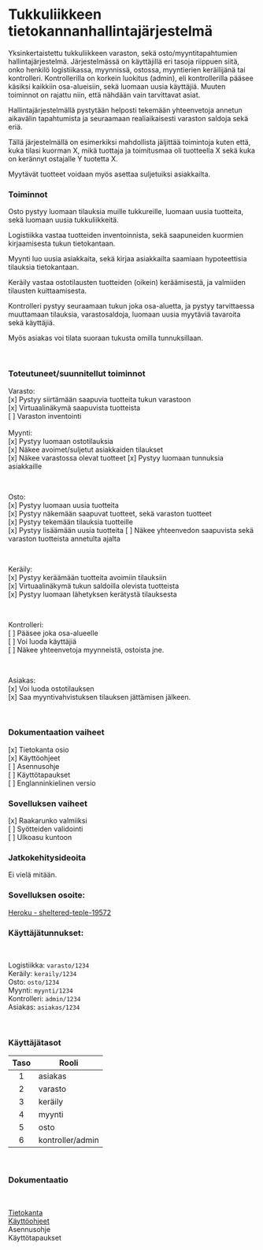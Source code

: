 # Tukkuliikkeen tietokannanhallintajärjestelmä

Yksinkertaistettu tukkuliikkeen varaston, sekä osto/myyntitapahtumien hallintajärjestelmä. Järjestelmässä on käyttäjillä eri tasoja riippuen siitä, onko henkilö logistiikassa, myynnissä, ostossa, myyntierien keräilijänä tai kontrolleri. Kontrollerilla on korkein luokitus (admin), eli kontrollerilla pääsee käsiksi kaikkiin osa-alueisiin, sekä luomaan uusia käyttäjiä. Muuten toiminnot on rajattu niin, että nähdään vain tarvittavat asiat.

Hallintajärjestelmällä pystytään helposti tekemään yhteenvetoja annetun aikavälin tapahtumista ja seuraamaan realiaikaisesti varaston saldoja sekä eriä.

Tällä järjestelmällä on esimerkiksi mahdollista jäljittää toimintoja kuten että, kuka tilasi kuorman X, mikä tuottaja ja toimitusmaa oli tuotteella X sekä kuka on kerännyt ostajalle Y tuotetta X.

Myytävät tuotteet voidaan myös asettaa suljetuiksi asiakkailta.

### Toiminnot

Osto pystyy luomaan tilauksia muille tukkureille, luomaan uusia tuotteita, sekä luomaan uusia tukkuliikkeitä.

Logistiikka vastaa tuotteiden inventoinnista, sekä saapuneiden kuormien kirjaamisesta tukun tietokantaan.

Myynti luo uusia asiakkaita, sekä kirjaa asiakkailta saamiaan hypoteettisia tilauksia tietokantaan.

Keräily vastaa ostotilausten tuotteiden (oikein) keräämisestä, ja valmiiden tilausten kuittaamisesta.

Kontrolleri pystyy seuraamaan tukun joka osa-aluetta, ja pystyy tarvittaessa muuttamaan tilauksia, varastosaldoja, luomaan uusia myytäviä tavaroita sekä käyttäjiä.

Myös asiakas voi tilata suoraan tukusta omilla tunnuksillaan.

<br>

### Toteutuneet/suunnitellut toiminnot

Varasto:  
[x] Pystyy siirtämään saapuvia tuotteita tukun varastoon  
[x] Virtuaalinäkymä saapuvista tuotteista  
[ ] Varaston inventointi  
<br>
Myynti:  
[x] Pystyy luomaan ostotilauksia  
[x] Näkee avoimet/suljetut asiakkaiden tilaukset  
[x] Näkee varastossa olevat tuotteet
[x] Pystyy luomaan tunnuksia asiakkaille

<br>

Osto:  
[x] Pystyy luomaan uusia tuotteita  
[x] Pystyy näkemään saapuvat tuotteet, sekä varaston tuotteet  
[x] Pystyy tekemään tilauksia tuotteille  
[x] Pystyy lisäämään uusia tuotteita
[ ] Näkee yhteenvedon saapuvista sekä varaston tuotteista annetulta ajalta

<br>

Keräily:  
[x] Pystyy keräämään tuotteita avoimiin tilauksiin  
[x] Virtuaalinäkymä tukun saldoilla olevista tuotteista  
[x] Pystyy luomaan lähetyksen kerätystä tilauksesta

<br>

Kontrolleri:  
[ ] Pääsee joka osa-alueelle  
[ ] Voi luoda käyttäjiä  
[ ] Näkee yhteenvetoja myynneistä, ostoista jne.

<br>

Asiakas:  
[x] Voi luoda ostotilauksen  
[x] Saa myyntivahvistuksen tilauksen jättämisen jälkeen.

<br>

### Dokumentaation vaiheet

[x] Tietokanta osio  
[x] Käyttöohjeet  
[ ] Asennusohje  
[ ] Käyttötapaukset  
[ ] Englanninkielinen versio

### Sovelluksen vaiheet

[x] Raakarunko valmiiksi  
[ ] Syötteiden validointi  
[ ] Ulkoasu kuntoon

### Jatkokehitysideoita

Ei vielä mitään.
<br>

### Sovelluksen osoite:

[Heroku - sheltered-teple-19572](https://sheltered-temple-19572.herokuapp.com/)
<br>

### Käyttäjätunnukset:

<br>
    
Logistiikka: `varasto/1234`  
Keräily: `keraily/1234`  
Osto: `osto/1234`  
Myynti: `myynti/1234`  
Kontrolleri: `admin/1234`  
Asiakas: `asiakas/1234`

<br>

### Käyttäjätasot

| Taso | Rooli            |
| :--: | ---------------- |
|  1   | asiakas          |
|  2   | varasto          |
|  3   | keräily          |
|  4   | myynti           |
|  5   | osto             |
|  6   | kontroller/admin |

<br>

### Dokumentaatio

<br>

[Tietokanta](/doc/db.md)  
[Käyttöohjeet](/doc/kayttoohje.md)  
Asennusohje  
Käyttötapaukset
